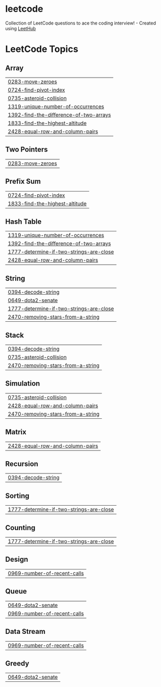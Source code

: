 # leetcode
Collection of LeetCode questions to ace the coding interview! - Created using [LeetHub](https://github.com/QasimWani/LeetHub)

<!---LeetCode Topics Start-->
# LeetCode Topics
## Array
|  |
| ------- |
| [0283-move-zeroes](https://github.com/forminju/leetcode/tree/master/0283-move-zeroes) |
| [0724-find-pivot-index](https://github.com/forminju/leetcode/tree/master/0724-find-pivot-index) |
| [0735-asteroid-collision](https://github.com/forminju/leetcode/tree/master/0735-asteroid-collision) |
| [1319-unique-number-of-occurrences](https://github.com/forminju/leetcode/tree/master/1319-unique-number-of-occurrences) |
| [1392-find-the-difference-of-two-arrays](https://github.com/forminju/leetcode/tree/master/1392-find-the-difference-of-two-arrays) |
| [1833-find-the-highest-altitude](https://github.com/forminju/leetcode/tree/master/1833-find-the-highest-altitude) |
| [2428-equal-row-and-column-pairs](https://github.com/forminju/leetcode/tree/master/2428-equal-row-and-column-pairs) |
## Two Pointers
|  |
| ------- |
| [0283-move-zeroes](https://github.com/forminju/leetcode/tree/master/0283-move-zeroes) |
## Prefix Sum
|  |
| ------- |
| [0724-find-pivot-index](https://github.com/forminju/leetcode/tree/master/0724-find-pivot-index) |
| [1833-find-the-highest-altitude](https://github.com/forminju/leetcode/tree/master/1833-find-the-highest-altitude) |
## Hash Table
|  |
| ------- |
| [1319-unique-number-of-occurrences](https://github.com/forminju/leetcode/tree/master/1319-unique-number-of-occurrences) |
| [1392-find-the-difference-of-two-arrays](https://github.com/forminju/leetcode/tree/master/1392-find-the-difference-of-two-arrays) |
| [1777-determine-if-two-strings-are-close](https://github.com/forminju/leetcode/tree/master/1777-determine-if-two-strings-are-close) |
| [2428-equal-row-and-column-pairs](https://github.com/forminju/leetcode/tree/master/2428-equal-row-and-column-pairs) |
## String
|  |
| ------- |
| [0394-decode-string](https://github.com/forminju/leetcode/tree/master/0394-decode-string) |
| [0649-dota2-senate](https://github.com/forminju/leetcode/tree/master/0649-dota2-senate) |
| [1777-determine-if-two-strings-are-close](https://github.com/forminju/leetcode/tree/master/1777-determine-if-two-strings-are-close) |
| [2470-removing-stars-from-a-string](https://github.com/forminju/leetcode/tree/master/2470-removing-stars-from-a-string) |
## Stack
|  |
| ------- |
| [0394-decode-string](https://github.com/forminju/leetcode/tree/master/0394-decode-string) |
| [0735-asteroid-collision](https://github.com/forminju/leetcode/tree/master/0735-asteroid-collision) |
| [2470-removing-stars-from-a-string](https://github.com/forminju/leetcode/tree/master/2470-removing-stars-from-a-string) |
## Simulation
|  |
| ------- |
| [0735-asteroid-collision](https://github.com/forminju/leetcode/tree/master/0735-asteroid-collision) |
| [2428-equal-row-and-column-pairs](https://github.com/forminju/leetcode/tree/master/2428-equal-row-and-column-pairs) |
| [2470-removing-stars-from-a-string](https://github.com/forminju/leetcode/tree/master/2470-removing-stars-from-a-string) |
## Matrix
|  |
| ------- |
| [2428-equal-row-and-column-pairs](https://github.com/forminju/leetcode/tree/master/2428-equal-row-and-column-pairs) |
## Recursion
|  |
| ------- |
| [0394-decode-string](https://github.com/forminju/leetcode/tree/master/0394-decode-string) |
## Sorting
|  |
| ------- |
| [1777-determine-if-two-strings-are-close](https://github.com/forminju/leetcode/tree/master/1777-determine-if-two-strings-are-close) |
## Counting
|  |
| ------- |
| [1777-determine-if-two-strings-are-close](https://github.com/forminju/leetcode/tree/master/1777-determine-if-two-strings-are-close) |
## Design
|  |
| ------- |
| [0969-number-of-recent-calls](https://github.com/forminju/leetcode/tree/master/0969-number-of-recent-calls) |
## Queue
|  |
| ------- |
| [0649-dota2-senate](https://github.com/forminju/leetcode/tree/master/0649-dota2-senate) |
| [0969-number-of-recent-calls](https://github.com/forminju/leetcode/tree/master/0969-number-of-recent-calls) |
## Data Stream
|  |
| ------- |
| [0969-number-of-recent-calls](https://github.com/forminju/leetcode/tree/master/0969-number-of-recent-calls) |
## Greedy
|  |
| ------- |
| [0649-dota2-senate](https://github.com/forminju/leetcode/tree/master/0649-dota2-senate) |
<!---LeetCode Topics End-->